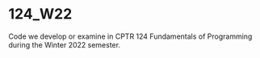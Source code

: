 # 124_W22
Code we develop or examine in CPTR 124 Fundamentals of Programming during the Winter 2022 semester.
